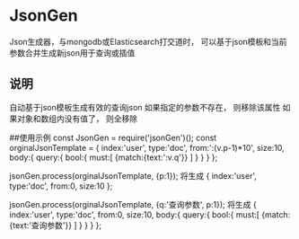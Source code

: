 # JsonGen
Json生成器，与mongodb或Elasticsearch打交道时， 可以基于json模板和当前参数合并生成新json用于查询或插值

## 说明
自动基于json模板生成有效的查询json
如果指定的参数不存在， 则移除该属性
如果对象和数组内没有值了， 则全移除

##使用示例
const JsonGen = require('jsonGen')();
const orginalJsonTemplate = {
    index:'user',
    type:'doc',
    from:':(v.p-1)*10',
    size:10,
    body:{
        query:{
            bool:{
                must:[
                    {match:{text:':v.q'}}
                ]
            }
        }
    }
};

jsonGen.process(orginalJsonTemplate, {p:1});
将生成
{
    index:'user',
    type:'doc',
    from:0,
    size:10
};

jsonGen.process(orginalJsonTemplate, {q:'查询参数', p:1});
将生成
{
    index:'user',
    type:'doc',
    from:0,
    size:10,
    body:{
        query:{
            bool:{
                must:[
                    {match:{text:'查询参数'}}
                ]
            }
        }
    }
};
